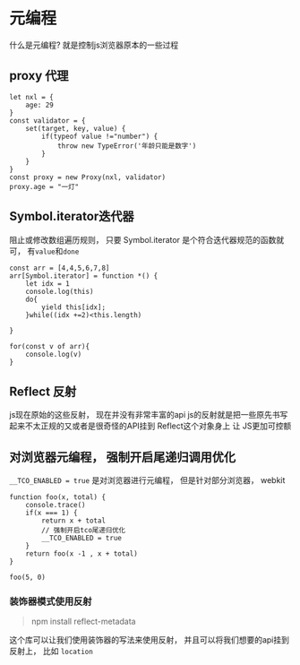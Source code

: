 # 元编程
什么是元编程? 就是控制js浏览器原本的一些过程 

## proxy 代理
```
let nxl = {
    age: 29
}
const validator = {
    set(target, key, value) {
        if(typeof value !="number") {
            throw new TypeError('年龄只能是数字')
        }
    }
}
const proxy = new Proxy(nxl, validator)
proxy.age = "一灯"
```

## Symbol.iterator迭代器
阻止或修改数组遍历规则， 只要 Symbol.iterator 是个符合迭代器规范的函数就可， 有`value`和`done`
```
const arr = [4,4,5,6,7,8]
arr[Symbol.iterator] = function *() {
    let idx = 1
    console.log(this)
    do{
        yield this[idx];
    }while((idx +=2)<this.length)
    
}

for(const v of arr){
    console.log(v)
}

```


## Reflect 反射
js现在原始的这些反射， 现在并没有非常丰富的api 
js的反射就是把一些原先书写起来不太正规的又或者是很奇怪的API挂到 Reflect这个对象身上
让 JS更加可控额

## 对浏览器元编程， 强制开启尾递归调用优化

`__TCO_ENABLED = true` 是对浏览器进行元编程， 但是针对部分浏览器， webkit

```
function foo(x, total) {
    console.trace()
    if(x === 1) {
        return x + total
        // 强制开启tco尾递归优化
        __TCO_ENABLED = true
    }
    return foo(x -1 , x + total)
}

foo(5, 0)
```


### 装饰器模式使用反射
> npm install reflect-metadata

这个库可以让我们使用装饰器的写法来使用反射， 并且可以将我们想要的api挂到反射上， 比如 `location`

